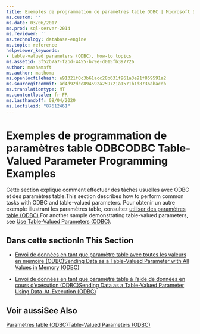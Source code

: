 ```yaml
---
title: Exemples de programmation de paramètres table ODBC | Microsoft Docs
ms.custom: ''
ms.date: 03/06/2017
ms.prod: sql-server-2014
ms.reviewer: ''
ms.technology: database-engine
ms.topic: reference
helpviewer_keywords:
- table-valued parameters (ODBC), how-to topics
ms.assetid: 3f52b7a7-f2bd-4455-b79e-d015fb397726
author: mashamsft
ms.author: mathoma
ms.openlocfilehash: e91321f0c3b61acc28b631f961a3e91f859591a2
ms.sourcegitcommit: ad4d92dce894592a259721a1571b1d8736abacdb
ms.translationtype: MT
ms.contentlocale: fr-FR
ms.lasthandoff: 08/04/2020
ms.locfileid: "87612461"
---
```

# <a name="odbc-table-valued-parameter-programming-examples"></a><span data-ttu-id="19b6b-102">Exemples de programmation de paramètres table ODBC</span><span class="sxs-lookup"><span data-stu-id="19b6b-102">ODBC Table-Valued Parameter Programming Examples</span></span>
  <span data-ttu-id="19b6b-103">Cette section explique comment effectuer des tâches usuelles avec ODBC et des paramètres table.</span><span class="sxs-lookup"><span data-stu-id="19b6b-103">This section describes how to perform common tasks with ODBC and table-valued parameters.</span></span> <span data-ttu-id="19b6b-104">Pour obtenir un autre exemple illustrant les paramètres table, consultez [utiliser des paramètres table &#40;ODBC&#41;](../../relational-databases/native-client-odbc-table-valued-parameters/table-valued-parameters-odbc.md).</span><span class="sxs-lookup"><span data-stu-id="19b6b-104">For another sample demonstrating table-valued parameters, see [Use Table-Valued Parameters &#40;ODBC&#41;](../../relational-databases/native-client-odbc-table-valued-parameters/table-valued-parameters-odbc.md).</span></span>  
  
## <a name="in-this-section"></a><span data-ttu-id="19b6b-105">Dans cette section</span><span class="sxs-lookup"><span data-stu-id="19b6b-105">In This Section</span></span>  
  
-   [<span data-ttu-id="19b6b-106">Envoi de données en tant que paramètre table avec toutes les valeurs en mémoire &#40;ODBC&#41;</span><span class="sxs-lookup"><span data-stu-id="19b6b-106">Sending Data as a Table-Valued Parameter with All Values in Memory &#40;ODBC&#41;</span></span>](../../relational-databases/native-client-odbc-table-valued-parameters/sending-data-as-a-table-valued-parameter-with-all-values-in-memory-odbc.md)  
  
-   [<span data-ttu-id="19b6b-107">Envoi de données en tant que paramètre table à l’aide de données en cours d’exécution &#40;ODBC&#41;</span><span class="sxs-lookup"><span data-stu-id="19b6b-107">Sending Data as a Table-Valued Parameter Using Data-At-Execution &#40;ODBC&#41;</span></span>](../../relational-databases/native-client-odbc-table-valued-parameters/sending-data-as-a-table-valued-parameter-using-data-at-execution-odbc.md)  
  
## <a name="see-also"></a><span data-ttu-id="19b6b-108">Voir aussi</span><span class="sxs-lookup"><span data-stu-id="19b6b-108">See Also</span></span>  
 [<span data-ttu-id="19b6b-109">Paramètres table &#40;ODBC&#41;</span><span class="sxs-lookup"><span data-stu-id="19b6b-109">Table-Valued Parameters &#40;ODBC&#41;</span></span>](../../relational-databases/native-client-odbc-table-valued-parameters/table-valued-parameters-odbc.md)  
  
  
